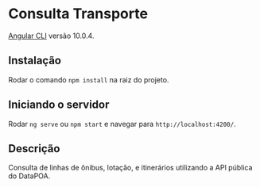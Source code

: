 # Consulta Transporte

[Angular CLI](https://github.com/angular/angular-cli) versão 10.0.4.

## Instalação

Rodar o comando `npm install` na raiz do projeto.

## Iniciando o servidor

Rodar `ng serve` ou `npm start` e navegar para `http://localhost:4200/`.

## Descrição

Consulta de linhas de ônibus, lotação, e itinerários utilizando a API pública do DataPOA.